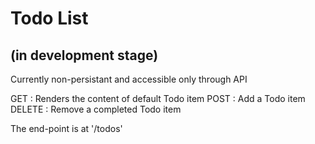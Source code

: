 # Todo List
## (in development stage)
Currently non-persistant and accessible only through API

GET : Renders the content of default Todo item
POST : Add a Todo item
DELETE : Remove a completed Todo item

The end-point is at '/todos'